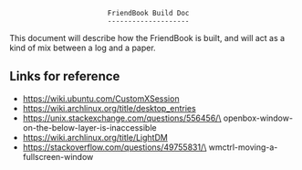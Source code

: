 


                            FriendBook Build Doc
                            --------------------

This document will describe how the FriendBook is built,  and will act as a kind
of mix between a log and a paper.



Links for reference
-------------------

* https://wiki.ubuntu.com/CustomXSession
* https://wiki.archlinux.org/title/desktop_entries
* https://unix.stackexchange.com/questions/556456/\
    openbox-window-on-the-below-layer-is-inaccessible
* https://wiki.archlinux.org/title/LightDM
* https://stackoverflow.com/questions/49755831/\
    wmctrl-moving-a-fullscreen-window

